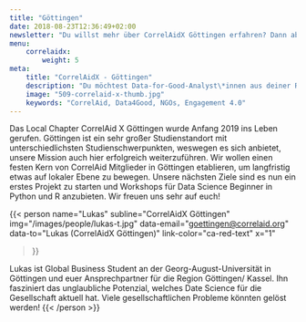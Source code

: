 ```yaml
---
title: "Göttingen"
date: 2018-08-23T12:36:49+02:00
newsletter: "Du willst mehr über CorrelAidX Göttingen erfahren? Dann abonniere unseren Newsletter!"
menu: 
    correlaidx:
        weight: 5
meta:
    title: "CorrelAidX - Göttingen"
    description: "Du möchtest Data-for-Good-Analyst\*innen aus deiner Region kennenlernen und zusammen Daten für den guten Zweck nutzen? Mit CorrelAidX bringen wir Data for Good in deine Stadt!"
    image: "509-correlaid-x-thumb.jpg"
    keywords: "CorrelAid, Data4Good, NGOs, Engagement 4.0"
---
```


Das Local Chapter CorrelAid X Göttingen wurde Anfang 2019 ins Leben gerufen. Göttingen ist ein sehr großer 
Studienstandort mit unterschiedlichsten Studienschwerpunkten, weswegen es sich anbietet, unsere Mission auch 
hier erfolgreich weiterzuführen. Wir wollen einen festen Kern von CorrelAid Mitglieder in Göttingen etablieren, 
um langfristig etwas auf lokaler Ebene zu bewegen. Unsere nächsten Ziele sind es nun ein erstes Projekt zu starten 
und Workshops für Data Science Beginner in Python und R anzubieten. Wir freuen uns sehr auf euch!

{{< person 
    name="Lukas"
    subline="CorrelAidX Göttingen"
    img="/images/people/lukas-t.jpg"
    data-email="goettingen@correlaid.org"
    data-to="Lukas (CorrelAidX Göttingen)"
    link-color="ca-red-text"
    x="1"
>}}

Lukas ist Global Business Student an der Georg-August-Universität in Göttingen und euer Ansprechpartner für die Region 
Göttingen/ Kassel. Ihn fasziniert das unglaubliche Potenzial, welches Date Science für die Gesellschaft aktuell hat. 
Viele gesellschaftlichen Probleme könnten gelöst werden! 
{{< /person >}}
